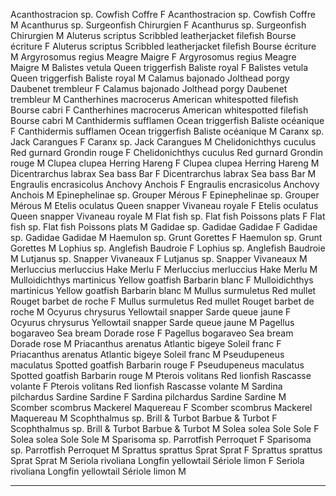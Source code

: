 Acanthostracion sp.	Cowfish	Coffre	F
Acanthostracion sp.	Cowfish	Coffre	M
Acanthurus sp.	Surgeonfish	Chirurgien	F
Acanthurus sp.	Surgeonfish	Chirurgien	M
Aluterus scriptus	Scribbled leatherjacket filefish	Bourse écriture	F
Aluterus scriptus	Scribbled leatherjacket filefish	Bourse écriture	M
Argyrosomus regius	Meagre	Maigre	F
Argyrosomus regius	Meagre	Maigre	M
Balistes vetula	Queen triggerfish	Baliste royal	F
Balistes vetula	Queen triggerfish	Baliste royal	M
Calamus bajonado	Jolthead porgy	Daubenet trembleur	F
Calamus bajonado	Jolthead porgy	Daubenet trembleur	M
Cantherhines macrocerus	American whitespotted filefish	Bourse cabri	F
Cantherhines macrocerus	American whitespotted filefish	Bourse cabri	M
Canthidermis sufflamen	Ocean triggerfish	Baliste océanique	F
Canthidermis sufflamen	Ocean triggerfish	Baliste océanique	M
Caranx sp.	Jack	Carangues	F
Caranx sp.	Jack	Carangues	M
Chelidonichthys cuculus	Red gurnard	Grondin rouge	F
Chelidonichthys cuculus	Red gurnard	Grondin rouge	M
Clupea clupea	Herring	Hareng	F
Clupea clupea	Herring	Hareng	M
Dicentrarchus labrax	Sea bass	Bar	F
Dicentrarchus labrax	Sea bass	Bar	M
Engraulis encrasicolus	Anchovy	Anchois	F
Engraulis encrasicolus	Anchovy	Anchois	M
Epinephelinae sp.	Grouper	Mérous	F
Epinephelinae sp.	Grouper	Mérous	M
Etelis oculatus	Queen snapper	Vivaneau royale	F
Etelis oculatus	Queen snapper	Vivaneau royale	M
Flat fish sp.	Flat fish	Poissons plats	F
Flat fish sp.	Flat fish	Poissons plats	M
Gadidae sp.	Gadidae	Gadidae	F
Gadidae sp.	Gadidae	Gadidae	M
Haemulon sp.	Grunt	Gorettes	F
Haemulon sp.	Grunt	Gorettes	M
Lophius sp.	Anglefish	Baudroie	F
Lophius sp.	Anglefish	Baudroie	M
Lutjanus sp.	Snapper	Vivaneaux	F
Lutjanus sp.	Snapper	Vivaneaux	M
Merluccius merluccius	Hake	Merlu	F
Merluccius merluccius	Hake	Merlu	M
Mulloidichthys martinicus	Yellow goatfish	Barbarin blanc	F
Mulloidichthys martinicus	Yellow goatfish	Barbarin blanc	M
Mullus surmuletus	Red mullet	Rouget barbet de roche	F
Mullus surmuletus	Red mullet	Rouget barbet de roche	M
Ocyurus chrysurus	Yellowtail snapper	Sarde queue jaune	F
Ocyurus chrysurus	Yellowtail snapper	Sarde queue jaune	M
Pagellus bogaraveo	Sea bream	Dorade rose	F
Pagellus bogaraveo	Sea bream	Dorade rose	M
Priacanthus arenatus	Atlantic bigeye	Soleil franc	F
Priacanthus arenatus	Atlantic bigeye	Soleil franc	M
Pseudupeneus maculatus	Spotted goatfish	Barbarin rouge	F
Pseudupeneus maculatus	Spotted goatfish	Barbarin rouge	M
Pterois volitans	Red lionfish	Rascasse volante	F
Pterois volitans	Red lionfish	Rascasse volante	M
Sardina pilchardus	Sardine	Sardine	F
Sardina pilchardus	Sardine	Sardine	M
Scomber scombrus	Mackerel	Maquereau	F
Scomber scombrus	Mackerel	Maquereau	M
Scophthalmus sp.	Brill & Turbot	Barbue & Turbot	F
Scophthalmus sp.	Brill & Turbot	Barbue & Turbot	M
Solea solea	Sole	Sole	F
Solea solea	Sole	Sole	M
Sparisoma sp.	Parrotfish	Perroquet	F
Sparisoma sp.	Parrotfish	Perroquet	M
Sprattus sprattus	Sprat	Sprat 	F
Sprattus sprattus	Sprat	Sprat 	M
Seriola rivoliana	Longfin yellowtail	Sériole limon	F
Seriola rivoliana	Longfin yellowtail	Sériole limon	M

---

</div>
